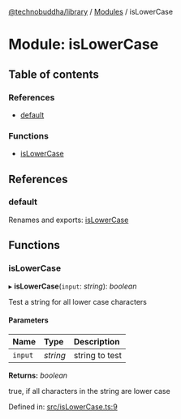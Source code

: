 [@technobuddha/library](../..) / [Modules](../Modules.md) / isLowerCase

# Module: isLowerCase

## Table of contents

### References

- [default](islowercase.md#default)

### Functions

- [isLowerCase](islowercase.md#islowercase)

## References

### default

Renames and exports: [isLowerCase](islowercase.md#islowercase)

## Functions

### isLowerCase

▸ **isLowerCase**(`input`: *string*): *boolean*

Test a string for all lower case characters

#### Parameters

| Name | Type | Description |
| :------ | :------ | :------ |
| `input` | *string* | string to test |

**Returns:** *boolean*

true, if all characters in the string are lower case

Defined in: [src/isLowerCase.ts:9](../../src/isLowerCase.ts#L9)
